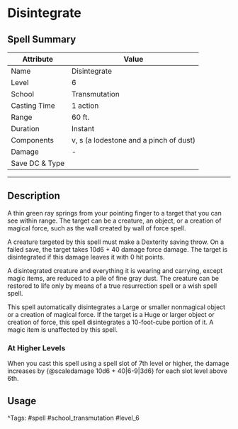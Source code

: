 # Disintegrate

## Spell Summary

| Attribute        | Value                  |
|------------------|------------------------|
| Name             | Disintegrate                 |
| Level            | 6                |
| School           | Transmutation          |
| Casting Time     | 1 action              |
| Range            | 60 ft.            |
| Duration         | Instant             |
| Components       | v, s (a lodestone and a pinch of dust)             |
| Damage           | -               |
| Save DC & Type   |              |

---

## Description

A thin green ray springs from your pointing finger to a target that you can see within range. The target can be a creature, an object, or a creation of magical force, such as the wall created by wall of force spell.

A creature targeted by this spell must make a Dexterity saving throw. On a failed save, the target takes 10d6 + 40 damage force damage. The target is disintegrated if this damage leaves it with 0 hit points.

A disintegrated creature and everything it is wearing and carrying, except magic items, are reduced to a pile of fine gray dust. The creature can be restored to life only by means of a true resurrection spell or a wish spell spell.

This spell automatically disintegrates a Large or smaller nonmagical object or a creation of magical force. If the target is a Huge or larger object or creation of force, this spell disintegrates a 10-foot-cube portion of it. A magic item is unaffected by this spell.

### At Higher Levels
When you cast this spell using a spell slot of 7th level or higher, the damage increases by {@scaledamage 10d6 + 40|6-9|3d6} for each slot level above 6th.

## Usage


^Tags: #spell #school_transmutation #level_6